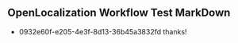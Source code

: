 ## OpenLocalization Workflow Test MarkDown
* 0932e60f-e205-4e3f-8d13-36b45a3832fd thanks!

<!--HONumber=Oct16_HO3-->


